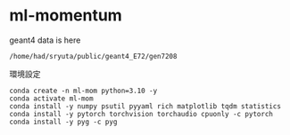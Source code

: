 # ml-momentum

geant4 data is here
```
/home/had/sryuta/public/geant4_E72/gen7208
```

環境設定
```
conda create -n ml-mom python=3.10 -y
conda activate ml-mom
conda install -y numpy psutil pyyaml rich matplotlib tqdm statistics
conda install -y pytorch torchvision torchaudio cpuonly -c pytorch
conda install -y pyg -c pyg
```
